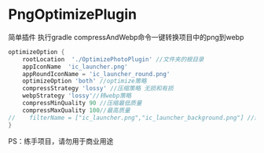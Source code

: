 # PngOptimizePlugin
简单插件
执行gradle compressAndWebp命令一键转换项目中的png到webp
```groovy
optimizeOption {
    rootLocation  './OptimizePhotoPlugin' //文件夹的根目录
    appIconName  'ic_launcher.png' 
    appRoundIconName = 'ic_launcher_round.png'
    optimizeOption 'both' //optimize策略
    compressStrategy 'lossy' //压缩策略 无损和有损
    webpStrategy 'lossy'//转webp策略
    compressMinQuality 90 //压缩最低质量
    compressMaxQuality 100//最高质量
//    filterName = ["ic_launcher.png","ic_launcher_background.png"] //过滤文件的名称
}
```
PS：练手项目，请勿用于商业用途

